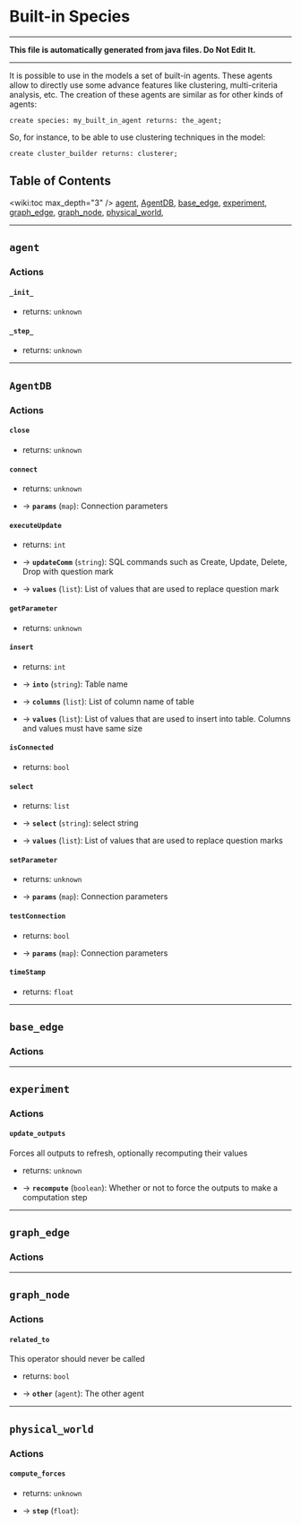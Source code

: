# Built-in Species
 	
----

**This file is automatically generated from java files. Do Not Edit It.**

----


It is possible to use in the models a set of built-in agents. These agents allow to directly use some advance features like clustering, multi-criteria analysis, etc. The creation of these agents are similar as for other kinds of agents:

```
create species: my_built_in_agent returns: the_agent;
```
    
So, for instance, to be able to use clustering techniques in the model:

```
create cluster_builder returns: clusterer;
```
	


## Table of Contents
<wiki:toc max_depth="3" />
[agent](#agent), [AgentDB](#agentdb), [base_edge](#base_edge), [experiment](#experiment), [graph_edge](#graph_edge), [graph_node](#graph_node), [physical_world](#physical_world), 
    	
----

[//]: # (keyword|species_agent)
## `agent`	

### Actions
	  
	 
#### **`_init_`**

* returns: `unknown`
  
	 
#### **`_step_`**

* returns: `unknown`

    	
----

[//]: # (keyword|species_AgentDB)
## `AgentDB`	

### Actions
	  
	 
#### **`close`**

* returns: `unknown`
  
	 
#### **`connect`**

* returns: `unknown`
 			
* → **`params`** (`map`): Connection parameters  
	 
#### **`executeUpdate`**

* returns: `int`
 			
* → **`updateComm`** (`string`): SQL commands such as Create, Update, Delete, Drop with question mark 			
* → **`values`** (`list`): List of values that are used to replace question mark  
	 
#### **`getParameter`**

* returns: `unknown`
  
	 
#### **`insert`**

* returns: `int`
 			
* → **`into`** (`string`): Table name 			
* → **`columns`** (`list`): List of column name of table 			
* → **`values`** (`list`): List of values that are used to insert into table. Columns and values must have same size  
	 
#### **`isConnected`**

* returns: `bool`
  
	 
#### **`select`**

* returns: `list`
 			
* → **`select`** (`string`): select string 			
* → **`values`** (`list`): List of values that are used to replace question marks  
	 
#### **`setParameter`**

* returns: `unknown`
 			
* → **`params`** (`map`): Connection parameters  
	 
#### **`testConnection`**

* returns: `bool`
 			
* → **`params`** (`map`): Connection parameters  
	 
#### **`timeStamp`**

* returns: `float`

    	
----

[//]: # (keyword|species_base_edge)
## `base_edge`	

### Actions
	
    	
----

[//]: # (keyword|species_experiment)
## `experiment`	

### Actions
	  
	 
#### **`update_outputs`**
Forces all outputs to refresh, optionally recomputing their values
* returns: `unknown`
 			
* → **`recompute`** (`boolean`): Whether or not to force the outputs to make a computation step
    	
----

[//]: # (keyword|species_graph_edge)
## `graph_edge`	

### Actions
	
    	
----

[//]: # (keyword|species_graph_node)
## `graph_node`	

### Actions
	  
	 
#### **`related_to`**
This operator should never be called
* returns: `bool`
 			
* → **`other`** (`agent`): The other agent
    	
----

[//]: # (keyword|species_physical_world)
## `physical_world`	

### Actions
	  
	 
#### **`compute_forces`**

* returns: `unknown`
 			
* → **`step`** (`float`): 